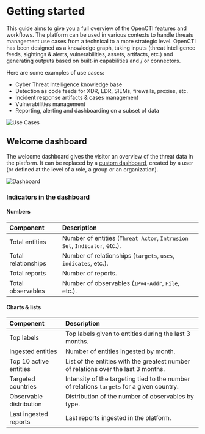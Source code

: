 # Getting started

This guide aims to give you a full overview of the OpenCTI features and workflows. The platform can be used in various contexts to handle threats management use cases from a technical to a more strategic level. OpenCTI has been designed as a knowledge graph, taking inputs (threat intelligence feeds, sightings & alerts, vulnerabilities, assets, artifacts, etc.) and generating outputs based on built-in capabilities and / or connectors.

Here are some examples of use cases:

* Cyber Threat Intelligence knowledge base
* Detection as code feeds for XDR, EDR, SIEMs, firewalls, proxies, etc.
* Incident response artifacts & cases management
* Vulnerabilities management
* Reporting, alerting and dashboarding on a subset of data

![Use Cases](assets/use-cases.png)

<a id="dashboard-section"></a>
## Welcome dashboard

The welcome dashboard gives the visitor an overview of the threat data in the platform. It can be replaced by a [custom dashboard](dashboards.md), created by a user (or defined at the level of a role, a group or an organization).

![Dashboard](assets/dashboard.png)

### Indicators in the dashboard

#### Numbers

| Component             | Description                                                              |
| :-------------------- |:-------------------------------------------------------------------------|
| Total entities        | Number of entities (`Threat Actor`, `Intrusion Set`, `Indicator`, etc.). |
| Total relationships   | Number of relationships (`targets`, `uses`, `indicates`, etc.).          |
| Total reports         | Number of reports.                                                       |
| Total observables     | Number of observables (`IPv4-Addr`, `File`, etc.).                       |

#### Charts & lists

| Component               | Description                                                                                                    |
| :---------------------- | :------------------------------------------------------------------------------------------------------------- |
| Top labels              | Top labels given to entities during the last 3 months.                                                         |
| Ingested entities       | Number of entities ingested by month.                                                                          |
| Top 10 active entities  | List of the entities with the greatest number of relations over the last 3 months.                             |
| Targeted countries      | Intensity of the targeting tied to the number of relations `targets` for a given country.                      |
| Observable distribution | Distribution of the number of observables by type.                                                             |
| Last ingested reports   | Last reports ingested in the platform.                                                                         |
